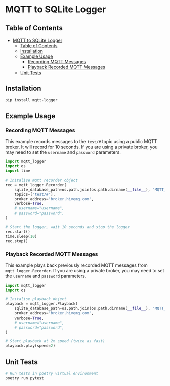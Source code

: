 # MQTT to SQLite Logger

## Table of Contents
- [MQTT to SQLite Logger](#mqtt-to-sqlite-logger)
  - [Table of Contents](#table-of-contents)
  - [Installation](#installation)
  - [Example Usage](#example-usage)
    - [Recording MQTT Messages](#recording-mqtt-messages)
    - [Playback Recorded MQTT Messages](#playback-recorded-mqtt-messages)
  - [Unit Tests](#unit-tests)

## Installation

```bash
pip install mqtt-logger
```

## Example Usage

### Recording MQTT Messages

This example records messages to the `test/#` topic using a public MQTT broker. It will record for 10 seconds. If you are using a private broker, you may need to set the `username` and `password` parameters.

```python
import mqtt_logger
import os
import time

# Initalise mqtt recorder object
rec = mqtt_logger.Recorder(
    sqlite_database_path=os.path.join(os.path.dirname(__file__), "MQTT_log.db"),
    topics=["test/#"],
    broker_address="broker.hivemq.com",
    verbose=True,
    # username="username",
    # password="password",
)

# Start the logger, wait 10 seconds and stop the logger
rec.start()
time.sleep(10)
rec.stop()
```

### Playback Recorded MQTT Messages

This example plays back previously recorded MQTT messages from `mqtt_logger.Recorder`. If you are using a private broker, you may need to set the `username` and `password` parameters.

```python
import mqtt_logger
import os

# Initalise playback object
playback = mqtt_logger.Playback(
    sqlite_database_path=os.path.join(os.path.dirname(__file__), "MQTT_log.db"),
    broker_address="broker.hivemq.com",
    verbose=True,
    # username="username",
    # password="password",
)

# Start playback at 2x speed (twice as fast)
playback.play(speed=2)
```

## Unit Tests

```bash
# Run tests in poetry virtual environment
poetry run pytest
```